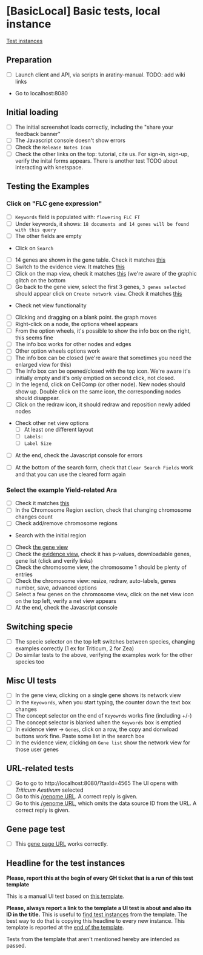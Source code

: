 # [BasicLocal] Basic tests, local instance

[Test instances][TPLINST]

## Preparation
* [ ] Launch client and API, via scripts in aratiny-manual. TODO: add wiki links
* Go to localhost:8080

## Initial loading
* [ ] The initial screenshot loads correctly, including the "share your feedback banner"
* [ ] The Javascript console doesn't show errors
* [ ] Check the `Release Notes Icon`
* [ ] Check the other links on the top: tutorial, cite us. For sign-in, sign-up, verify the inital forms appears. There is another test TODO about interacting with knetspace.

## Testing the Examples

### Click on "FLC gene expression"
* [ ] `Keywords` field is populated with: `flowering FLC FT`
* [ ] Under keywords, it shows: `18 documents and 14 genes will be found with this query`
* [ ] The other fields are empty
* Click on `Search`
* [ ] 14 genes are shown in the gene table. Check it matches [this](flc-genes.png)
* [ ] Switch to the evidence view. It matches [this](flc-evidence.png)
* [ ] Click on the map view, check it matches [this](flc-chr.png) (we're aware of the 
      graphic glitch on the bottom
* [ ] Go back to the gene view, select the first 3 genes, `3 genes selected` should appear 
      click on `Create network view`. Check it matches [this](flc-net.png)
* Check net view functionality
* [ ] Clicking and dragging on a blank point. the graph moves
* [ ] Right-click on a node, the options wheel appears
* [ ] From the option wheels, it's possible to show the info box on the right, this seems fine
* [ ] The info box works for other nodes and edges
* [ ] Other option wheels options work
* [ ] The info box can be closed (we're aware that sometimes you need the enlarged view for this)
* [ ] The info box can be opened/closed with the top icon. We're aware it's initially empty and it's only emptied on second click, not closed.
* [ ] In the legend, click on CellComp (or other node). New nodes should show up. Double click on the same icon, the corresponding nodes should disappear.
* [ ] Click on the redraw icon, it should redraw and reposition newly added nodes
* Check other net view options
  * [ ] At least one different layout
  * [ ] `Labels:`
  * [ ] `Label Size`
* [ ] At the end, check the Javascript console for errors
* [ ] At the bottom of the search form, check that `Clear Search Fields` work and that you can use the cleared form again


### Select the example Yield-related Ara
* [ ] Check it matches [this](qtl-search-form.png)
* [ ] In the Chromosome Region section, check that changing chromosome changes count
* [ ] Check add/remove chromosome regions
* Search with the initial region
* [ ] Check [the gene view](qtl-genes.png)
* [ ] Check the [evidence view](qtl-evidence.png), check it has p-values, downloadable genes, 
      gene list (click and verify links)
* [ ] Check the chromosome view, the chromosome 1 should be plenty of entries
* [ ] Check the chromosome view: resize, redraw, auto-labels, genes number, save, advanced options
* [ ] Select a few genes on the chromosome view, click on the net view icon on the top left, verify 
      a net view appears
* [ ] At the end, check the Javascript console
      
## Switching specie
* [ ] The specie selector on the top left switches between species, changing examples correctly
      (1 ex for Triticum, 2 for Zea)
* [ ] Do similar tests to the above, verifying the examples work for the other species too

## Misc UI tests
* [ ] In the gene view, clicking on a single gene shows its network view
* [ ] In the `Keyowords`, when you start typing, the counter down the text box changes
* [ ] The concept selector on the end of `Keyowrds` works fine (including +/-)
* [ ] The concept selector is blanked when the `Keywords` box is emptied
* [ ] In evidence view -> `Genes`, click on a row, the copy and donwload buttons work fine.
      Paste some list in the search box
* [ ] In the evidence view, clicking on `Gene list` show the network view for those user genes

## URL-related tests
* [ ] Go to go to http://localhost:8080/?taxId=4565
      The UI opens with *Triticum Aestivum* selected
* [ ] Go to this [/genome URL](http://localhost:9090/ws/aratiny/genome?keyword=flowering%20FLC%20FT&list=TRP*,BRA*). A correct reply is given.
* [ ] Go to this [/genome URL](http://localhost:9090/ws/aratiny/genome?keyword=flowering%20FLC%20FT&list=TRP*,BRA*), which omits the data source ID from the URL. A correct reply is given.

## Gene page test
* [ ] This [gene page URL](http://localhost:8080/html/genepage.jsp?keywords=flowering%20FLC%20FT&list=TRP*,AT1G*)  works correctly.



## Headline for the test instances

**Please, report this at the begin of every GH ticket that is a run of this test template**

This is a manual UI test based on [this template][TPLREF]. 

**Please, always report a link to the template a UI test is about and also its ID in the title.** This is useful to [find test instances][TPLINST] from the template. The best way to do that is copying this headline to every new instance. This template is reported at the [end of the template][TPLREF].

Tests from the template that aren't mentioned hereby are intended as passed.

[TPLREF]: https://github.com/Rothamsted/knetminer-testing/blob/v2/manual-ui-testing/ui-test-templates/basic-local/README.md
[TPLINST]: https://github.com/Rothamsted/knetminer/issues?q=BasicLocal
